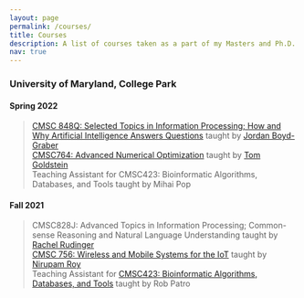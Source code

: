 ```yaml
---
layout: page
permalink: /courses/
title: Courses
description: A list of courses taken as a part of my Masters and Ph.D. Degree in Computer Science and the courses that I assist in teaching.
nav: true
---
```

<!-- ####  -->
### **University of Maryland, College Park**
<!-- Courses taken during the PhD program at UMD. -->
#### **Spring 2022** 
>  [CMSC 848Q: Selected Topics in Information Processing; How and Why Artificial Intelligence Answers Questions](http://users.umiacs.umd.edu/~jbg/teaching/CMSC_848/) taught by [Jordan Boyd-Graber](http://users.umiacs.umd.edu/~jbg/)<br />
>  [CMSC764: Advanced Numerical Optimization](https://www.cs.umd.edu/~tomg/cmsc764_2022/) taught by [Tom Goldstein](https://www.cs.umd.edu/~tomg/)<br />
>  Teaching Assistant for CMSC423: Bioinformatic Algorithms, Databases, and Tools taught by Mihai Pop

#### **Fall 2021**
>  CMSC828J: Advanced Topics in Information Processing; Common-sense Reasoning and Natural Language Understanding taught by [Rachel Rudinger](https://rudinger.github.io) <br />
>  [CMSC 756: Wireless and Mobile Systems for the IoT](https://www.cs.umd.edu/class/fall2021/cmsc715/) taught by [Nirupam Roy](https://www.cs.umd.edu/~nirupam/)<br />
>  Teaching Assistant for [CMSC423: Bioinformatic Algorithms, Databases, and Tools](https://rob-p.github.io/CMSC423_F21/) taught by Rob Patro


<!-- 
For now, this page is assumed to be a static description of your courses. You can convert it to a collection similar to `_projects/` so that you can have a dedicated page for each course.

Organize your courses by years, topics, or universities, however you like! -->
